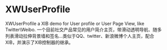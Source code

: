 # XWUserProfile
XWUserProfile  a XIB demo for User profile or User Page View, like Twitter\Weibo.
一个目前社交产品常见的用户简介主页，带滑动透明导航、随多列表滑动拉伸背景墙和签名...类似于QQ、twitter、新浪微博个人主页，配合XIB，并演示了XIB控制器的继承。
